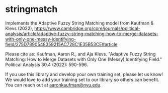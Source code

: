 # stringmatch
Implements the Adaptive Fuzzy String Matching model from Kaufman &amp; Klevs (2022), https://www.cambridge.org/core/journals/political-analysis/article/adaptive-fuzzy-string-matching-how-to-merge-datasets-with-only-one-messy-identifying-field/275D7890548359215AC728C1E35B53CE#article

Please cite as:
Kaufman, Aaron R., and Aja Klevs. "Adaptive Fuzzy String Matching: How to Merge Datasets with Only One (Messy) Identifying Field." Political Analysis 30.4 (2022): 590-596.

If you use this library and develop your own training set, please let us know! We would love to add your training set to our library so others can benefit. You can reach out at aaronkaufman@nyu.edu.
